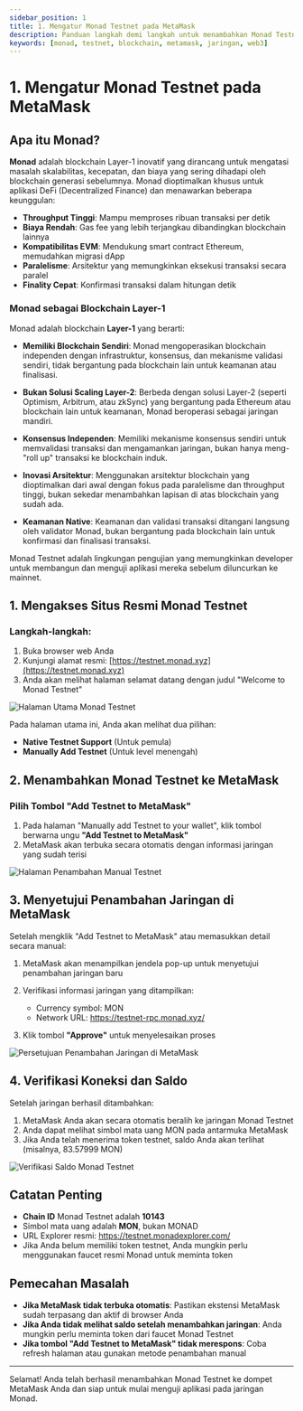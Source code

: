 ```yaml
---
sidebar_position: 1
title: 1. Mengatur Monad Testnet pada MetaMask
description: Panduan langkah demi langkah untuk menambahkan Monad Testnet ke MetaMask berdasarkan situs resmi Monad
keywords: [monad, testnet, blockchain, metamask, jaringan, web3]
---
```


# 1. Mengatur Monad Testnet pada MetaMask

## Apa itu Monad?

**Monad** adalah blockchain Layer-1 inovatif yang dirancang untuk mengatasi masalah skalabilitas, kecepatan, dan biaya yang sering dihadapi oleh blockchain generasi sebelumnya. Monad dioptimalkan khusus untuk aplikasi DeFi (Decentralized Finance) dan menawarkan beberapa keunggulan:

- **Throughput Tinggi**: Mampu memproses ribuan transaksi per detik
- **Biaya Rendah**: Gas fee yang lebih terjangkau dibandingkan blockchain lainnya
- **Kompatibilitas EVM**: Mendukung smart contract Ethereum, memudahkan migrasi dApp
- **Paralelisme**: Arsitektur yang memungkinkan eksekusi transaksi secara paralel
- **Finality Cepat**: Konfirmasi transaksi dalam hitungan detik

### Monad sebagai Blockchain Layer-1

Monad adalah blockchain **Layer-1** yang berarti:

- **Memiliki Blockchain Sendiri**: Monad mengoperasikan blockchain independen dengan infrastruktur, konsensus, dan mekanisme validasi sendiri, tidak bergantung pada blockchain lain untuk keamanan atau finalisasi.

- **Bukan Solusi Scaling Layer-2**: Berbeda dengan solusi Layer-2 (seperti Optimism, Arbitrum, atau zkSync) yang bergantung pada Ethereum atau blockchain lain untuk keamanan, Monad beroperasi sebagai jaringan mandiri.

- **Konsensus Independen**: Memiliki mekanisme konsensus sendiri untuk memvalidasi transaksi dan mengamankan jaringan, bukan hanya meng-"roll up" transaksi ke blockchain induk.

- **Inovasi Arsitektur**: Menggunakan arsitektur blockchain yang dioptimalkan dari awal dengan fokus pada paralelisme dan throughput tinggi, bukan sekedar menambahkan lapisan di atas blockchain yang sudah ada.

- **Keamanan Native**: Keamanan dan validasi transaksi ditangani langsung oleh validator Monad, bukan bergantung pada blockchain lain untuk konfirmasi dan finalisasi transaksi.

Monad Testnet adalah lingkungan pengujian yang memungkinkan developer untuk membangun dan menguji aplikasi mereka sebelum diluncurkan ke mainnet.

## 1. Mengakses Situs Resmi Monad Testnet

### Langkah-langkah:

1. Buka browser web Anda
2. Kunjungi alamat resmi: [https://testnet.monad.xyz](https://testnet.monad.xyz)
3. Anda akan melihat halaman selamat datang dengan judul "Welcome to Monad Testnet"

![Halaman Utama Monad Testnet](/img/monad-1.png)

Pada halaman utama ini, Anda akan melihat dua pilihan:
- **Native Testnet Support** (Untuk pemula)
- **Manually Add Testnet** (Untuk level menengah)

## 2. Menambahkan Monad Testnet ke MetaMask
### Pilih Tombol "Add Testnet to MetaMask"

1. Pada halaman "Manually add Testnet to your wallet", klik tombol berwarna ungu **"Add Testnet to MetaMask"**
2. MetaMask akan terbuka secara otomatis dengan informasi jaringan yang sudah terisi

![Halaman Penambahan Manual Testnet](/img/monad-2.png)

## 3. Menyetujui Penambahan Jaringan di MetaMask

Setelah mengklik "Add Testnet to MetaMask" atau memasukkan detail secara manual:

1. MetaMask akan menampilkan jendela pop-up untuk menyetujui penambahan jaringan baru
2. Verifikasi informasi jaringan yang ditampilkan:
   - Currency symbol: MON
   - Network URL: https://testnet-rpc.monad.xyz/

3. Klik tombol **"Approve"** untuk menyelesaikan proses

![Persetujuan Penambahan Jaringan di MetaMask](/img/monad-3.png)

## 4. Verifikasi Koneksi dan Saldo

Setelah jaringan berhasil ditambahkan:

1. MetaMask Anda akan secara otomatis beralih ke jaringan Monad Testnet
2. Anda dapat melihat simbol mata uang MON pada antarmuka MetaMask
3. Jika Anda telah menerima token testnet, saldo Anda akan terlihat (misalnya, 83.57999 MON)

![Verifikasi Saldo Monad Testnet](/img/monad-4.png)

## Catatan Penting

- **Chain ID** Monad Testnet adalah **10143**
- Simbol mata uang adalah **MON**, bukan MONAD
- URL Explorer resmi: https://testnet.monadexplorer.com/
- Jika Anda belum memiliki token testnet, Anda mungkin perlu menggunakan faucet resmi Monad untuk meminta token

## Pemecahan Masalah

- **Jika MetaMask tidak terbuka otomatis**: Pastikan ekstensi MetaMask sudah terpasang dan aktif di browser Anda
- **Jika Anda tidak melihat saldo setelah menambahkan jaringan**: Anda mungkin perlu meminta token dari faucet Monad Testnet
- **Jika tombol "Add Testnet to MetaMask" tidak merespons**: Coba refresh halaman atau gunakan metode penambahan manual

---

Selamat! Anda telah berhasil menambahkan Monad Testnet ke dompet MetaMask Anda dan siap untuk mulai menguji aplikasi pada jaringan Monad.